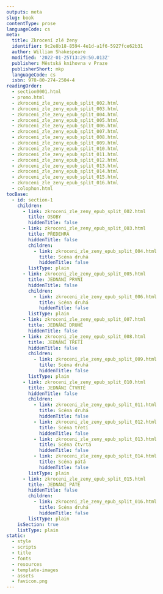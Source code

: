 ```yaml
---
outputs: meta
slug: book
contentType: prose
languageCode: cs
meta:
  title: Zkrocení zlé ženy
  identifier: 9c2e8b18-8594-4e1d-a1f6-5927fce62b31
  author: William Shakespeare
  modified: '2022-01-25T13:29:50.013Z'
  publisher: Městská knihovna v Praze
  publisherShort: mkp
  languageCode: cs
  isbn: 978-80-274-2504-4
readingOrder:
  - section0001.html
  - promo.html
  - zkroceni_zle_zeny_epub_split_002.html
  - zkroceni_zle_zeny_epub_split_003.html
  - zkroceni_zle_zeny_epub_split_004.html
  - zkroceni_zle_zeny_epub_split_005.html
  - zkroceni_zle_zeny_epub_split_006.html
  - zkroceni_zle_zeny_epub_split_007.html
  - zkroceni_zle_zeny_epub_split_008.html
  - zkroceni_zle_zeny_epub_split_009.html
  - zkroceni_zle_zeny_epub_split_010.html
  - zkroceni_zle_zeny_epub_split_011.html
  - zkroceni_zle_zeny_epub_split_012.html
  - zkroceni_zle_zeny_epub_split_013.html
  - zkroceni_zle_zeny_epub_split_014.html
  - zkroceni_zle_zeny_epub_split_015.html
  - zkroceni_zle_zeny_epub_split_016.html
  - colophon.html
tocBase:
  - id: section-1
    children:
      - link: zkroceni_zle_zeny_epub_split_002.html
        title: OSOBY
        hiddenTitle: false
      - link: zkroceni_zle_zeny_epub_split_003.html
        title: PŘEDEHRA
        hiddenTitle: false
        children:
          - link: zkroceni_zle_zeny_epub_split_004.html
            title: Scéna druhá
            hiddenTitle: false
        listType: plain
      - link: zkroceni_zle_zeny_epub_split_005.html
        title: JEDNÁNÍ PRVNÍ
        hiddenTitle: false
        children:
          - link: zkroceni_zle_zeny_epub_split_006.html
            title: Scéna druhá
            hiddenTitle: false
        listType: plain
      - link: zkroceni_zle_zeny_epub_split_007.html
        title: JEDNÁNÍ DRUHÉ
        hiddenTitle: false
      - link: zkroceni_zle_zeny_epub_split_008.html
        title: JEDNÁNÍ TŘETÍ
        hiddenTitle: false
        children:
          - link: zkroceni_zle_zeny_epub_split_009.html
            title: Scéna druhá
            hiddenTitle: false
        listType: plain
      - link: zkroceni_zle_zeny_epub_split_010.html
        title: JEDNÁNI ČTVRTÉ
        hiddenTitle: false
        children:
          - link: zkroceni_zle_zeny_epub_split_011.html
            title: Scéna druhá
            hiddenTitle: false
          - link: zkroceni_zle_zeny_epub_split_012.html
            title: Scéna třetí
            hiddenTitle: false
          - link: zkroceni_zle_zeny_epub_split_013.html
            title: Scéna čtvrtá
            hiddenTitle: false
          - link: zkroceni_zle_zeny_epub_split_014.html
            title: Scéna pátá
            hiddenTitle: false
        listType: plain
      - link: zkroceni_zle_zeny_epub_split_015.html
        title: JEDNÁNÍ PÁTÉ
        hiddenTitle: false
        children:
          - link: zkroceni_zle_zeny_epub_split_016.html
            title: Scéna druhá
            hiddenTitle: false
        listType: plain
    isSection: true
    listType: plain
static:
  - style
  - scripts
  - title
  - fonts
  - resources
  - template-images
  - assets
  - favicon.png
---
```

